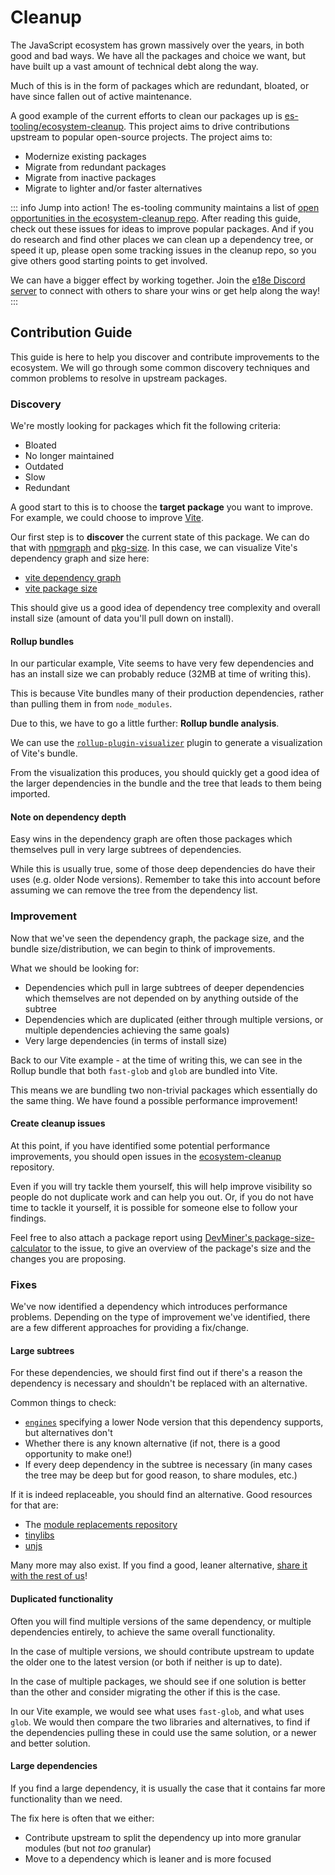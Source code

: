 # Cleanup

The JavaScript ecosystem has grown massively over the years, in both good and bad ways. We have all the packages and choice we want, but have built up a vast amount of technical debt along the way.

Much of this is in the form of packages which are redundant, bloated, or have since fallen out of active maintenance.

A good example of the current efforts to clean our packages up is [es-tooling/ecosystem-cleanup](https://github.com/es-tooling/ecosystem-cleanup). This project aims to drive contributions upstream to popular open-source projects. The project aims to:

- Modernize existing packages
- Migrate from redundant packages
- Migrate from inactive packages
- Migrate to lighter and/or faster alternatives

::: info Jump into action!
The es-tooling community maintains a list of [open opportunities in the ecosystem-cleanup repo](https://github.com/43081j/ecosystem-cleanup/issues). After reading this guide, check out these issues for ideas to improve popular packages. And if you do research and find other places we can clean up a dependency tree, or speed it up, please open some tracking issues in the cleanup repo, so you give others good starting points to get involved.

We can have a bigger effect by working together. Join the [e18e Discord server](https://chat.e18e.dev) to connect with others to share your wins or get help along the way!
:::

## Contribution Guide

This guide is here to help you discover and contribute improvements to the ecosystem. We will go through some common discovery techniques and common problems to resolve in upstream packages.

### Discovery

We're mostly looking for packages which fit the following criteria:

- Bloated
- No longer maintained
- Outdated
- Slow
- Redundant

A good start to this is to choose the **target package** you want to improve. For example, we could choose to improve [Vite](https://github.com/vitejs/vite).

Our first step is to **discover** the current state of this package. We can do that with [npmgraph](https://npmgraph.js.org/) and [pkg-size](https://pkg-size.dev/). In this case, we can visualize Vite's dependency graph and size here:

- [vite dependency graph](https://npmgraph.js.org/?q=vite)
- [vite package size](https://pkg-size.dev/vite)

This should give us a good idea of dependency tree complexity and overall install size (amount of data you'll pull down on install).

#### Rollup bundles

In our particular example, Vite seems to have very few dependencies and has an install size we can probably reduce (32MB at time of writing this).

This is because Vite bundles many of their production dependencies, rather than pulling them in from `node_modules`.

Due to this, we have to go a little further: **Rollup bundle analysis**.

We can use the [`rollup-plugin-visualizer`](https://github.com/btd/rollup-plugin-visualizer) plugin to generate a visualization of Vite's bundle.

From the visualization this produces, you should quickly get a good idea of the larger dependencies in the bundle and the tree that leads to them being imported.

#### Note on dependency depth

Easy wins in the dependency graph are often those packages which themselves pull in very large subtrees of dependencies.

While this is usually true, some of those deep dependencies do have their uses (e.g. older Node versions). Remember to take this into account before assuming we can remove the tree from the dependency list.

### Improvement

Now that we've seen the dependency graph, the package size, and the bundle size/distribution, we can begin to think of improvements.

What we should be looking for:

- Dependencies which pull in large subtrees of deeper dependencies which themselves are not depended on by anything outside of the subtree
- Dependencies which are duplicated (either through multiple versions, or multiple dependencies achieving the same goals)
- Very large dependencies (in terms of install size)

Back to our Vite example - at the time of writing this, we can see in the Rollup bundle that both `fast-glob` and `glob` are bundled into Vite.

This means we are bundling two non-trivial packages which essentially do the same thing. We have found a possible performance improvement!

#### Create cleanup issues

At this point, if you have identified some potential performance improvements, you should open issues in the [ecosystem-cleanup](https://github.com/es-tooling/ecosystem-cleanup/issues) repository.

Even if you will try tackle them yourself, this will help improve visibility so people do not duplicate work and can help you out. Or, if you do not have time to tackle it yourself, it is possible for someone else to follow your findings.

Feel free to also attach a package report using [DevMiner's package-size-calculator](https://github.com/TheDevMinerTV/package-size-calculator) to the issue, to give an overview of the package's size and the changes you are proposing.

### Fixes

We've now identified a dependency which introduces performance problems. Depending on the type of improvement we've identified, there are a few different approaches for providing a fix/change.

#### Large subtrees

For these dependencies, we should first find out if there's a reason the dependency is necessary and shouldn't be replaced with an alternative.

Common things to check:

- [`engines`](https://docs.npmjs.com/cli/v10/configuring-npm/package-json#engines) specifying a lower Node version that this dependency supports, but alternatives don't
- Whether there is any known alternative (if not, there is a good opportunity to make one!)
- If every deep dependency in the subtree is necessary (in many cases the tree may be deep but for good reason, to share modules, etc.)

If it is indeed replaceable, you should find an alternative. Good resources for that are:

- The [module replacements repository](https://github.com/es-tooling/module-replacements/tree/main/docs/modules)
- [tinylibs](https://github.com/tinylibs/)
- [unjs](https://github.com/unjs/)

Many more may also exist. If you find a good, leaner alternative, [share it with the rest of us](https://chat.e18e.dev)!

#### Duplicated functionality

Often you will find multiple versions of the same dependency, or multiple dependencies entirely, to achieve the same overall functionality.

In the case of multiple versions, we should contribute upstream to update the older one to the latest version (or both if neither is up to date).

In the case of multiple packages, we should see if one solution is better than the other and consider migrating the other if this is the case.

In our Vite example, we would see what uses `fast-glob`, and what uses `glob`. We would then compare the two libraries and alternatives, to find if the dependencies pulling these in could use the same solution, or a newer and better solution.

#### Large dependencies

If you find a large dependency, it is usually the case that it contains far more functionality than we need.

The fix here is often that we either:

- Contribute upstream to split the dependency up into more granular modules (but not _too_ granular)
- Move to a dependency which is leaner and is more focused
